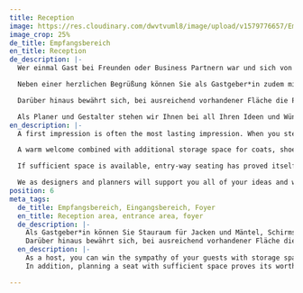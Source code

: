 ```yaml
---
title: Reception
image: https://res.cloudinary.com/dwvtvuml8/image/upload/v1579776657/Empfangsbereich-modern-innen-Empfang_duiire.jpg
image_crop: 25%
de_title: Empfangsbereich
en_title: Reception
de_description: |-
  Wer einmal Gast bei Freunden oder Business Partnern war und sich von der Türschwelle an rundherum wohl, ja fast wie Zuhause fühlte, hat erkannt: Der erste Eindruck gemeinsamer Zeit in guter Gesellschaft entsteht bereits im Empfangsbereich der Immobilie.

  Neben einer herzlichen Begrüßung können Sie als Gastgeber*in zudem mit Stauraum für Jacken und Mäntel, Schirmständer, Ablage für Taschen und Schuhe die Sympathie ihrer Gäste gewinnen. Ihr Empfangsbereich wird durch eine klare, ästhetische und zugleich funktionale Gestaltung Raum für Begegnungen sein. Ihre Garderobe kann dabei in getrennten und passgenauen Einbauschränken Platz finden. Vorausschauend geplante Sichtachsen lenken den Blick ihrer Gäste auf Kunst oder frische Blumen.

  Darüber hinaus bewährt sich, bei ausreichend vorhandener Fläche die Planung einer Sitzgelegenheit. Diese erhöht Ihren und den Komfort Ihrer Gäste und erleichtert das Aus- und Anziehen von Schuhen. Vielleicht ergibt sich in der Planung auch die Möglichkeit für ein Schlüsseltableau. Mit unseren passgenauen und individuell abgestimmten Einbauten lassen sich auch unansehnliche Elektroverteiler problemlos kaschieren.

  Als Planer und Gestalter stehen wir Ihnen bei all Ihren Ideen und Wünschen unterstützend und beratend zur Seite. Gemeinsam mit Ihnen entwickeln wir, selbst auf kleinem Raum, die optimale Lösung.
en_description: |-
  A first impression is often the most lasting impression. When you step into in a friend’s or business partners’ home, the feeling of good company and comfort can already be formed in the reception area of your home.

  A warm welcome combined with additional storage space for coats, shoes, bags, and even umbrella stands can immediately impress your guests. Not only clear and aesthetically pleasing, such a functional composition of your reception area can provide space for friendly conversation. With your own wardrobe stored in a separate built-in closet, a well-deigned visual axis can direct your guests’ gaze to fresh flowers or art instead.

  If sufficient space is available, entry-way seating has proved itself indispensable. Seating can improve the comfort of your guests and makes it easier to change in and out of shoes. If the space allows, there is also the possibility of adding a key panel or concealing electric cables behind a customized furniture front.

  We as designers and planners will support you all of your ideas and work with you to develop an optimized solution, even in the smallest of spaces.
position: 6
meta_tags:
  de_title: Empfangsbereich, Eingangsbereich, Foyer
  en_title: Reception area, entrance area, foyer
  de_description: |-
    Als Gastgeber*in können Sie Stauraum für Jacken und Mäntel, Schirmständer, Ablage für Taschen und Schuhe die Sympathie ihrer Gäste gewinnen. Ihr Empfangsbereich wird durch eine klare, ästhetische und zugleich funktionale Gestaltung Raum für Begegnungen sein. Ihre Garderobe kann dabei in getrennten und passgenauen Einbauschränken Platz finden. Vorausschauend geplante Sichtachsen lenken den Blick ihrer Gäste auf Kunst oder frische Blumen.
    Darüber hinaus bewährt sich, bei ausreichend vorhandener Fläche die Planung einer Sitzgelegenheit. Diese erhöht Ihren und den Komfort Ihrer Gäste und erleichtert das Aus- und Anziehen von Schuhen. Vielleicht ergibt sich in der Planung auch die Möglichkeit für ein Schlüsseltableau. Mit unseren passgenauen und individuell abgestimmten Einbauten lassen sich auch unansehnliche Elektroverteiler problemlos kaschieren.
  en_description: |-
    As a host, you can win the sympathy of your guests with storage space for jackets and coats, umbrella stands, storage for bags and shoes. Your reception area will be a space for encounters thanks to a clear, aesthetic and at the same time functional design. Your wardrobe can be stored in separate and custom-fit wardrobes. Forward-looking visual axes direct your guests' eyes to art or fresh flowers.
    In addition, planning a seat with sufficient space proves its worth. This increases your and your guests' comfort and makes it easier to take shoes off and on. Perhaps there is also the possibility of a key panel in the planning. With our tailor-made and individually tailored fittings, even unsightly electrical distributors can be easily concealed.

---
```

